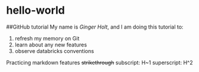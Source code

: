 # hello-world

##GitHub tutorial
My name is *Ginger Holt*, and I am doing this tutorial to:
1. refresh my memory on Git
2. learn about any new features
3. observe databricks conventions

Practicing markdown features
~~strikethrough~~
subscript:  H~1
superscript:  H^2
